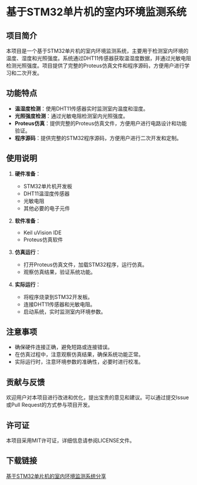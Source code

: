 # 基于STM32单片机的室内环境监测系统

## 项目简介

本项目是一个基于STM32单片机的室内环境监测系统，主要用于检测室内环境的温度、湿度和光照强度。系统通过DHT11传感器获取温湿度数据，并通过光敏电阻检测光照强度。项目提供了完整的Proteus仿真文件和程序源码，方便用户进行学习和二次开发。

## 功能特点

- **温湿度检测**：使用DHT11传感器实时监测室内温度和湿度。
- **光照强度检测**：通过光敏电阻检测室内光照强度。
- **Proteus仿真**：提供完整的Proteus仿真文件，方便用户进行电路设计和功能验证。
- **程序源码**：提供完整的STM32程序源码，方便用户进行二次开发和定制。

## 使用说明

1. **硬件准备**：
   - STM32单片机开发板
   - DHT11温湿度传感器
   - 光敏电阻
   - 其他必要的电子元件

2. **软件准备**：
   - Keil uVision IDE
   - Proteus仿真软件

3. **仿真运行**：
   - 打开Proteus仿真文件，加载STM32程序，运行仿真。
   - 观察仿真结果，验证系统功能。

4. **实际运行**：
   - 将程序烧录到STM32开发板。
   - 连接DHT11传感器和光敏电阻。
   - 启动系统，实时监测室内环境参数。

## 注意事项

- 确保硬件连接正确，避免短路或连接错误。
- 在仿真过程中，注意观察仿真结果，确保系统功能正常。
- 实际运行时，注意环境参数的准确性，必要时进行校准。

## 贡献与反馈

欢迎用户对本项目进行改进和优化，提出宝贵的意见和建议。可以通过提交Issue或Pull Request的方式参与项目开发。

## 许可证

本项目采用MIT许可证，详细信息请参阅LICENSE文件。

## 下载链接

[基于STM32单片机的室内环境监测系统分享](https://pan.quark.cn/s/dfb5c0b0a6a5)